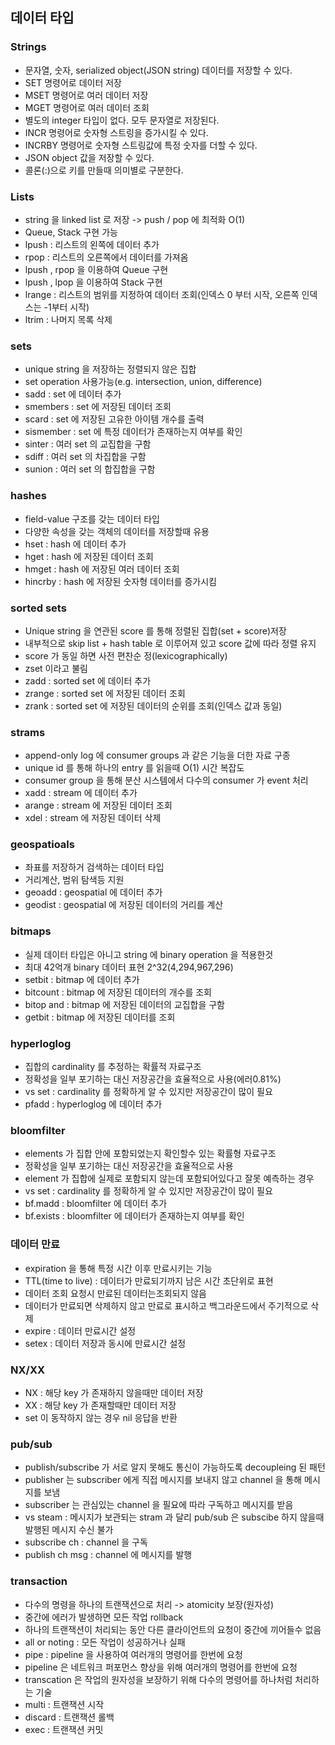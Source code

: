 
## 데이터 타입

### Strings

* 문자열, 숫자, serialized object(JSON string) 데이터를 저장할 수 있다.
* SET 명령어로 데이터 저장
* MSET 명령어로 여러 데이터 저장
* MGET 명령어로 여러 데이터 조회
* 별도의 integer 타입이 없다. 모두 문자열로 저장된다.
* INCR 명령어로 숫자형 스트링을 증가시킬 수 있다.
* INCRBY 명령어로 숫자형 스트링값에 특정 숫자를 더할 수 있다.
* JSON object 값을 저장할 수 있다.
* 콜론(:)으로 키를 만들때 의미별로 구분한다.

### Lists

* string 을 linked list 로 저장 -> push / pop 에 최적화 O(1)
* Queue, Stack 구현 가능
* lpush : 리스트의 왼쪽에 데이터 추가
* rpop : 리스트의 오른쪽에서 데이터를 가져옴
* lpush , rpop 을 이용하여 Queue 구현
* lpush , lpop 을 이용하여 Stack 구현
* lrange : 리스트의 범위를 지정하여 데이터 조회(인덱스 0 부터 시작, 오른쪽 인덱스는 -1부터 시작)
* ltrim : 나머지 목록 삭제

### sets

* unique string 을 저장하는 정렬되지 않은 집합
* set operation 사용가능(e.g. intersection, union, difference)
* sadd : set 에 데이터 추가
* smembers : set 에 저장된 데이터 조회
* scard : set 에 저장된 고유한 아이템 개수를 출력
* sismember : set 에 특정 데이터가 존재하는지 여부를 확인
* sinter : 여러 set 의 교집합을 구함
* sdiff : 여러 set 의 차집합을 구함
* sunion : 여러 set 의 합집합을 구함

### hashes

* field-value 구조를 갖는 데이터 타입
* 다양한 속성을 갖는 객체의 데이터를 저장할때 유용
* hset : hash 에 데이터 추가
* hget : hash 에 저장된 데이터 조회
* hmget : hash 에 저장된 여러 데이터 조회
* hincrby : hash 에 저장된 숫자형 데이터를 증가시킴

### sorted sets

* Unique string 을 연관된 score 를 통해 정렬된 집합(set + score)저장
* 내부적으로 skip list + hash table 로 이루어져 있고 score 값에 따라 정렬 유지
* score 가 동일 하면 사전 편찬순 정(lexicographically)
* zset 이라고 불림
* zadd : sorted set 에 데이터 추가
* zrange : sorted set 에 저장된 데이터 조회
* zrank : sorted set 에 저장된 데이터의 순위를 조회(인덱스 값과 동일)

### strams

* append-only log 에 consumer groups 과 같은 기능을 더한 자료 구종
* unique id 를 통해 하나의 entry 를 읽을때 O(1) 시간 복잡도
* consumer group 을 통해 분산 시스템에서 다수의 consumer 가 event 처리
* xadd : stream 에 데이터 추가
* arange : stream 에 저장된 데이터 조회
* xdel : stream 에 저장된 데이터 삭제

### geospatioals

* 좌표를 저장하거 검색하는 데이터 타입
* 거리계산, 범위 탐색등 지원
* geoadd : geospatial 에 데이터 추가
* geodist : geospatial 에 저장된 데이터의 거리를 계산

### bitmaps

* 실제 데이터 타입은 아니고 string 에 binary operation 을 적용한것
* 최대 42억개 binary 데이터 표현 2^32(4,294,967,296)
* setbit : bitmap 에 데이터 추가
* bitcount : bitmap 에 저장된 데이터의 개수를 조회
* bitop and : bitmap 에 저장된 데이터의 교집합을 구함
* getbit : bitmap 에 저장된 데이터를 조회

### hyperloglog

* 집합의 cardinality 를 추정하는 확률적 자료구조
* 정확성을 일부 포기하는 대신 저장공간을 효율적으로 사용(에러0.81%)
* vs set : cardinality 를 정확하게 알 수 있지만 저장공간이 많이 필요
* pfadd : hyperloglog 에 데이터 추가

### bloomfilter

* elements 가 집합 안에 포함되었는지 확인할수 있는 확률형 자료구조
* 정확성을 일부 포기하는 대신 저장공간을 효율적으로 사용
* element 가 집합에 실제로 포함되지 않는데 포함되어있다고 잘못 예측하는 경우
* vs set : cardinality 를 정확하게 알 수 있지만 저장공간이 많이 필요
* bf.madd : bloomfilter 에 데이터 추가
* bf.exists : bloomfilter 에 데이터가 존재하는지 여부를 확인

### 데이터 만료

* expiration 을 통해 특정 시간 이후 만료시키는 기능
* TTL(time to live) : 데이터가 만료되기까지 남은 시간 초단위로 표현
* 데이터 조회 요청시 만료된 데이터는조회되지 않음
* 데이터가 만료되면 삭제하지 않고 만료로 표시하고 백그라운드에서 주기적으로 삭제
* expire : 데이터 만료시간 설정
* setex : 데이터 저장과 동시에 만료시간 설정

### NX/XX

* NX : 해당 key 가 존재하지 않을때만 데이터 저장
* XX : 해당 key 가 존재할때만 데이터 저장
* set 이 동작하지 않는 경우 nil 응답을 반환

### pub/sub

* publish/subscribe 가 서로 알지 못해도 통신이 가능하도록 decoupleing 된 패턴
* publisher 는 subscriber 에게 직접 메시지를 보내지 않고 channel 을 통해 메시지를 보냄
* subscriber 는 관심있는 channel 을 필요에 따라 구독하고 메시지를 받음
* vs steam : 메시지가 보관되는 stram 과 달리 pub/sub 은 subscibe 하지 않을때 발행된 메시지 수신 불가
* subscribe ch : channel 을 구독
* publish ch msg : channel 에 메시지를 발행

### transaction

* 다수의 명령을 하나의 트랜잭션으로 처리 -> atomicity 보장(원자성)
* 중간에 에러가 발생하면 모든 작업 rollback
* 하나의 트랜잭션이 처리되는 동안 다른 클라이언트의 요청이 중간에 끼어들수 없음
* all or noting : 모든 작업이 성공하거나 실패
* pipe : pipeline 을 사용하여 여러개의 명령어를 한번에 요청
* pipeline 은 네트워크 퍼포먼스 향상을 위해 여러개의 명령어를 한번에 요청
* transcation 은 작업의 원자성을 보장하기 위해 다수의 명령어를 하나처럼 처리하는 기술
* multi : 트랜잭션 시작
* discard : 트랜잭션 롤백
* exec : 트랜잭션 커밋

